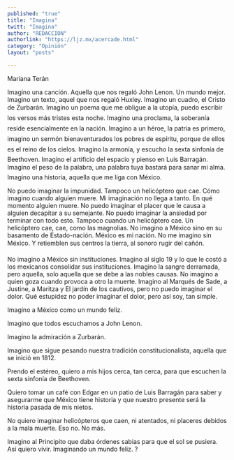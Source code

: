 ```yaml
---
published: "true"
title: "Imagina"
twitt: "Imagina"
author: "REDACCION"
authorlink: "https://ljz.mx/acercade.html"
category: "Opinión"
layout: "posts"

---
```



  Mariana Terán



Imagino una canción. Aquella que nos regaló John Lenon. Un mundo mejor. Imagino un texto, aquel que nos regaló Huxley. Imagino un cuadro, el Cristo de Zurbarán. Imagino un poema que me obligue a la utopía, puedo escribir los versos más tristes esta noche. Imagino una proclama, la soberanía reside esencialmente en la nación. Imagino a un héroe, la patria es primero, imagino un sermón bienaventurados los pobres de espíritu, porque de ellos es el reino de los cielos. Imagino la armonía, y escucho la sexta sinfonía de Beethoven. Imagino el artificio del espacio y pienso en Luis Barragán. Imagino el peso de la palabra, una palabra tuya bastará para sanar mi alma. Imagino una historia, aquella que me liga con México.  

  No puedo imaginar la impunidad. Tampoco un helicóptero que cae. Cómo imagino cuando alguien muere. Mi imaginación no llega a tanto. En qué momento alguien muere. No puedo imaginar el placer que le causa a alguien decapitar a su semejante. No puedo imaginar la ansiedad por terminar con todo esto. Tampoco cuando un helicóptero cae. Un helicóptero cae, cae, como las magnolias. No imagino a México sino en su basamento de Estado-nación. México es mi nación. No me imagino sin México. Y retiemblen sus centros la tierra, al sonoro rugir del cañón.



  No imagino a México sin instituciones. Imagino al siglo 19 y lo que le costó a los mexicanos consolidar sus instituciones. Imagino la sangre derramada, pero aquella, solo aquella que se debe a las nobles causas. No imagino a quien goza cuando provoca a otro la muerte. Imagino al Marqués de Sade, a Justine, a Maritza y El jardín de los cautivos, pero no puedo imaginar el dolor. Qué estupidez no poder imaginar el dolor, pero así soy, tan simple.



  Imagino a México como un mundo feliz.



  Imagino que todos escuchamos a John Lenon.



  Imagino la admiración a Zurbarán.



  Imagino que sigue pesando nuestra tradición constitucionalista, aquella que se inició en 1812.



  Prendo el estéreo, quiero a mis hijos cerca, tan cerca, para que escuchen la sexta sinfonía de Beethoven.



  Quiero tomar un café con Edgar en un patio de Luis Barragán para saber y asegurarme que México tiene historia y que nuestro presente será la historia pasada de mis nietos.



  No quiero imaginar helicópteros que caen, ni atentados, ni placeres debidos a la mala muerte. Eso no. No más.



  Imagino al Principito que daba órdenes sabias para que el sol se pusiera. Así quiero vivir. Imaginando un mundo feliz. ?

